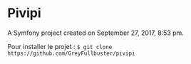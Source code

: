 Pivipi
======

A Symfony project created on September 27, 2017, 8:53 pm.


Pour installer le projet :
`$ git clone https://github.com/GreyFullbuster/pivipi`